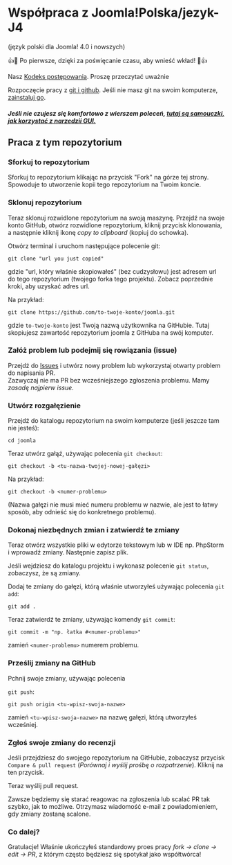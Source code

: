 # Współpraca z Joomla!Polska/jezyk-J4 
(język polski dla Joomla! 4.0 i nowszych)

:+1::tada: Po pierwsze, dzięki za poświęcanie czasu, aby wnieść wkład! :tada::+1:

Nasz  [Kodeks postępowania](../CODE_OF_CONDUCT.md). Proszę przeczytać uważnie

Rozpoczęcie pracy z [git i github](https://guides.github.com/activities/hello-world/). Jeśli nie masz git na swoim komputerze, [zainstaluj go]( https://help.github.com/articles/set-up-git/).
#### *Jeśli nie czujesz się komfortowo z wierszem poleceń, [tutaj są samouczki, jak korzystać z narzedzii GUI.]( #tutorials-using-other-tools )*

## Praca z tym repozytorium

### Sforkuj to repozytorium

Sforkuj to repozytorium klikając na przycisk "Fork" na górze tej strony.
Spowoduje to utworzenie kopii tego repozytorium na Twoim koncie.

### Sklonuj repozytorium

Teraz sklonuj rozwidlone repozytorium na swoją maszynę. Przejdź na swoje konto GitHub, otwórz rozwidlone repozytorium, kliknij przycisk klonowania, a następnie kliknij ikonę *copy to clipboard* (kopiuj do schowka).

Otwórz terminal i uruchom następujące polecenie git:

```
git clone "url you just copied"
```
gdzie "url, który właśnie skopiowałeś" (bez cudzysłowu) jest adresem url do tego repozytorium (twojego forka tego projektu). Zobacz poprzednie kroki, aby uzyskać adres url.

Na przykład:


```
git clone https://github.com/to-twoje-konto/joomla.git
```
gdzie `to-twoje-konto` jest Twoją nazwą użytkownika na GitHubie. Tutaj skopiujesz zawartość repozytorium joomla z GitHuba na swój komputer.

### Załóż problem lub podejmij się rowiązania (issue)



Przejdź do [Issues](https://github.com/JoomlaPolska/jezyk-J4/issues) i utwórz nowy problem lub wykorzystaj otwarty problem do napisania PR.  
Zazwyczaj nie ma PR bez wcześniejszego zgłoszenia problemu. Mamy *zasadę najpierw _issue_*.


### Utwórz rozgałęzienie

Przejdź do katalogu repozytorium na swoim komputerze (jeśli jeszcze tam nie jesteś):

```
cd joomla
```
Teraz utwórz gałąź, używając polecenia `git checkout`:
```
git checkout -b <tu-nazwa-twojej-nowej-gałęzi>
```

Na przykład:
```
git checkout -b <numer-problemu>
```
(Nazwa gałęzi nie musi mieć numeru problemu w nazwie, ale jest to łatwy sposób, aby odnieść się do konkretnego problemu).

### Dokonaj niezbędnych zmian i zatwierdź te zmiany

Teraz otwórz wszystkie pliki w edytorze tekstowym lub w IDE np. PhpStorm i wprowadź zmiany. Następnie zapisz plik.

Jeśli wejdziesz do katalogu projektu i wykonasz polecenie `git status`, zobaczysz, że są zmiany.


Dodaj te zmiany do gałęzi, którą właśnie utworzyłeś używając polecenia `git add`:

```
git add .
```

Teraz zatwierdź te zmiany, używając komendy `git commit`:
```
git commit -m "np. łatka #<numer-problemu>"
```
zamień `<numer-problemu>` numerem problemu.

### Prześlij zmiany na GitHub

Pchnij swoje zmiany, używając polecenia 


`git push`:
```
git push origin <tu-wpisz-swoja-nazwe>
```
zamień `<tu-wpisz-swoja-nazwe>` na nazwę gałęzi, którą utworzyłeś wcześniej.

### Zgłoś swoje zmiany do recenzji

Jeśli przejdziesz do swojego repozytorium na GitHubie, zobaczysz przycisk  `Compare & pull request` (_Porównaj i wyślij prośbę o rozpatrzenie_). Kliknij na ten przycisk.

Teraz wyślij pull request.


Zawsze będziemy się starać reagowac na zgłoszenia lub scalać PR tak szybko, jak to możliwe. Otrzymasz wiadomość e-mail z powiadomieniem, gdy zmiany zostaną scalone.


### Co dalej?

Gratulacje!  Właśnie ukończyłeś standardowy proes pracy _fork -> clone -> edit -> PR_, z którym często będziesz się spotykał jako współtwórca!

